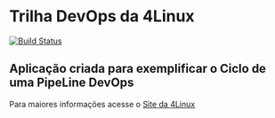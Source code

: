 # Trilha DevOps da 4Linux

<!-- Altere a Flag abaixo com sua URL do Travis -->
[![Build Status](https://travis-ci.org/YanOliveira/DevOpsLab-HelloWorld.svg?branch=master)](https://travis-ci.org/YanOliveira/DevOpsLab-HelloWorld)

## Aplicação criada para exemplificar o Ciclo de uma PipeLine DevOps


Para maiores informações acesse o [Site da 4Linux](https://www.4linux.com.br/cursos/devops)
